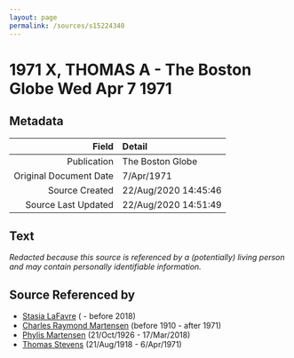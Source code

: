 ```yaml
---
layout: page
permalink: /sources/s15224340
---
```


# 1971 X, THOMAS A - The Boston Globe Wed Apr 7 1971

## Metadata

Field | Detail
---:|:---
Publication | The Boston Globe
Original Document Date | 7/Apr/1971
Source Created | 22/Aug/2020 14:45:46
Source Last Updated | 22/Aug/2020 14:51:49

## Text

_Redacted because this source is referenced by a (potentially) living person and may contain personally identifiable information._

## Source Referenced by

* [Stasia LaFavre](../people/@16839684@-stasia-lafavre-b-d2018.md) ( - before 2018)
* [Charles Raymond Martensen](../people/@83409318@-charles-raymond-martensen-b1910-d1971.md) (before 1910 - after 1971)
* [Phylis Martensen](../people/@56344636@-phylis-martensen-b1926-10-21-d2018-3-17.md) (21/Oct/1926 - 17/Mar/2018)
* [Thomas Stevens](../people/@21623356@-thomas-stevens-b1918-8-21-d1971-4-6.md) (21/Aug/1918 - 6/Apr/1971)
